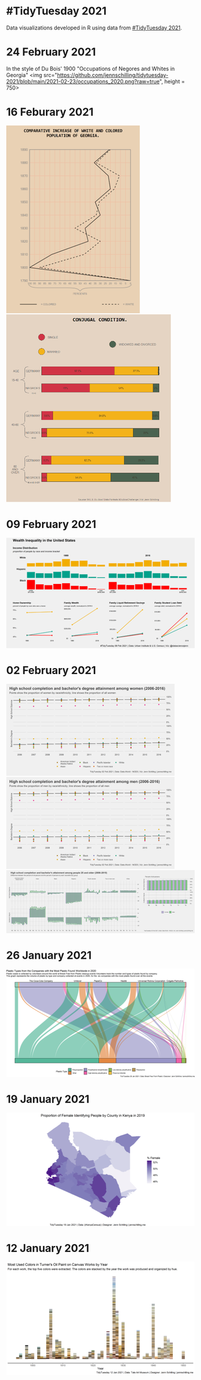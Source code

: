 # #TidyTuesday 2021

Data visualizations developed in R using data from [#TidyTuesday 2021](https://github.com/rfordatascience/tidytuesday/tree/master/data/2021).

# 24 February 2021
In the style of Du Bois' 1900 "Occupations of Negores and Whites in Georgia"
<img src="https://github.com/jennschilling/tidytuesday-2021/blob/main/2021-02-23/occupations_2020.png?raw=true", height = 750>

# 16 Feburary 2021
<img src="https://raw.githubusercontent.com/jennschilling/tidytuesday-2021/main/2021-02-16/c1_final.png" height="500"> <img src="https://raw.githubusercontent.com/jennschilling/tidytuesday-2021/main/2021-02-16/c2_final.png" height="500">


# 09 February 2021
![](https://github.com/jennschilling/tidytuesday-2021/blob/main/2021-02-09/wealth_distribution.png)

# 02 February 2021
<img src="https://github.com/jennschilling/tidytuesday-2021/blob/main/2021-02-02/bach_hs_attain_women.png" width="450"> <img src="https://github.com/jennschilling/tidytuesday-2021/blob/main/2021-02-02/bach_hs_attain_men.png" width="450">
![](https://github.com/jennschilling/tidytuesday-2021/blob/main/2021-02-02/bach_hs_attain.png)

# 26 January 2021
![](https://github.com/jennschilling/tidytuesday-2021/blob/main/2021-01-26/sankey_plastic.png)

# 19 January 2021
![](https://github.com/jennschilling/tidytuesday-2021/blob/main/2021-01-19/county_female_map.png)

# 12 January 2021
![](https://github.com/jennschilling/tidytuesday-2021/blob/main/2021-01-12/turner_oil_colors.png)
